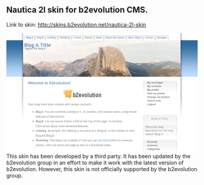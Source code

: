 ## Nautica 2l skin for b2evolution CMS.

Link to skin: http://skins.b2evolution.net/nautica-2l-skin

<img src="skinshot.png"/>

<br/>
This skin has been developed by a third party. It has been updated by the b2evolution group in an effort to make it work with the latest version of b2evolution. However, this skin is not officially supported by the b2evolution group.
